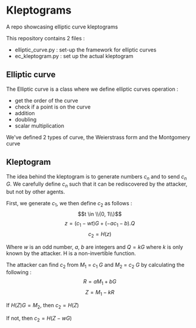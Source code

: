 # Kleptograms

A repo showcasing elliptic curve kleptograms

This repository contains 2 files :
 - elliptic_curve.py : set-up the framework for elliptic curves
 - ec_kleptogram.py : set up the actual kleptogram
 
 ## Elliptic curve
 
 The Elliptic curve is a class where we define elliptic curves operation :
 - get the order of the curve
 - check if a point is on the curve
 - addition
 - doubling
 - scalar multiplication
 
 We've defined 2 types of curve, the Weierstrass form and the Montgomery curve
 
 ## Kleptogram
 
 The idea behind the kleptogram is to generate numbers $c_n$ and to send $c_n$ $G$. We carefully define   $c_n$ such that it can be rediscovered by the attacker, but not by other agents.
 
First, we generate $c_1$, we then define $c_2$ as follows :
$$t \in \\{0, 1\\}$$
$$z = (c_1 - wt) G + (-ac_1 - b) . Q$$ 
$$c_2 = H(z)$$

Where $w$ is an odd number, $a$, $b$ are integers and $Q = k G$ where $k$ is only known by the attacker.  H is a non-invertible function.


The attacker can find $c_2$ from $M_1$ $=$ $c_1$ $G$ and $M_2$ $=$ $c_2$ $G$ by calculating the following :
$$R = aM_1 + bG$$
$$Z = M_1 - kR$$

If $H(Z)G = M_2$, then $c_2 = H(Z)$

If not, then $c_2 = H(Z - wG)$
